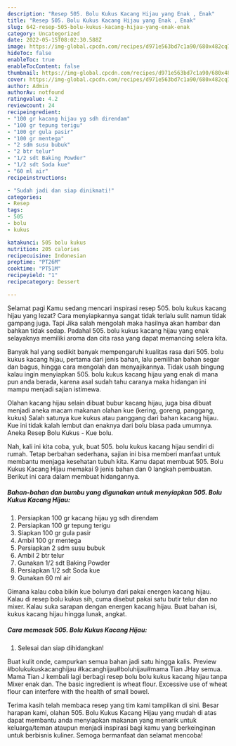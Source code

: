 ```yaml
---
description: "Resep 505. Bolu Kukus Kacang Hijau yang Enak , Enak"
title: "Resep 505. Bolu Kukus Kacang Hijau yang Enak , Enak"
slug: 642-resep-505-bolu-kukus-kacang-hijau-yang-enak-enak
category: Uncategorized
date: 2022-05-15T08:02:30.588Z
image: https://img-global.cpcdn.com/recipes/d971e563bd7c1a90/680x482cq70/505-bolu-kukus-kacang-hijau-foto-resep-utama.jpg
hideToc: false
enableToc: true
enableTocContent: false
thumbnail: https://img-global.cpcdn.com/recipes/d971e563bd7c1a90/680x482cq70/505-bolu-kukus-kacang-hijau-foto-resep-utama.jpg
cover: https://img-global.cpcdn.com/recipes/d971e563bd7c1a90/680x482cq70/505-bolu-kukus-kacang-hijau-foto-resep-utama.jpg
author: Admin
authorAv: notfound
ratingvalue: 4.2
reviewcount: 24
recipeingredient:
- "100 gr kacang hijau yg sdh direndam"
- "100 gr tepung terigu"
- "100 gr gula pasir"
- "100 gr mentega"
- "2 sdm susu bubuk"
- "2 btr telur"
- "1/2 sdt Baking Powder"
- "1/2 sdt Soda kue"
- "60 ml air"
recipeinstructions:

- "Sudah jadi dan siap dinikmati!"
categories:
- Resep
tags:
- 505
- bolu
- kukus

katakunci: 505 bolu kukus 
nutrition: 205 calories
recipecuisine: Indonesian
preptime: "PT26M"
cooktime: "PT51M"
recipeyield: "1"
recipecategory: Dessert

---
```



Selamat pagi Kamu sedang mencari inspirasi resep 505. bolu kukus kacang hijau yang lezat? Cara menyiapkannya sangat tidak terlalu sulit namun tidak gampang juga. Tapi Jika salah mengolah maka hasilnya akan hambar dan bahkan tidak sedap. Padahal 505. bolu kukus kacang hijau yang enak selayaknya memiliki aroma dan cita rasa yang dapat memancing selera kita.


Banyak hal yang sedikit banyak mempengaruhi kualitas rasa dari 505. bolu kukus kacang hijau, pertama dari jenis bahan, lalu pemilihan bahan segar dan bagus, hingga cara mengolah dan menyajikannya. Tidak usah bingung kalau ingin menyiapkan 505. bolu kukus kacang hijau yang enak di mana pun anda berada, karena asal sudah tahu caranya maka hidangan ini mampu menjadi sajian istimewa.

Olahan kacang hijau selain dibuat bubur kacang hijau, juga bisa dibuat menjadi aneka macam makanan olahan kue (kering, goreng, panggang, kukus) Salah satunya kue kukus atau panggang dari bahan kacang hijau. Kue ini tidak kalah lembut dan enaknya dari bolu biasa pada umumnya. Aneka Resep Bolu Kukus - Kue bolu.


Nah, kali ini kita coba, yuk, buat 505. bolu kukus kacang hijau sendiri di rumah. Tetap berbahan sederhana, sajian ini bisa memberi manfaat untuk membantu menjaga kesehatan tubuh kita. Kamu dapat membuat 505. Bolu Kukus Kacang Hijau memakai 9 jenis bahan dan 0 langkah pembuatan. Berikut ini cara dalam membuat hidangannya.

<!--inarticleads1-->

##### Bahan-bahan dan bumbu yang digunakan untuk menyiapkan 505. Bolu Kukus Kacang Hijau:

1. Persiapkan 100 gr kacang hijau yg sdh direndam
1. Persiapkan 100 gr tepung terigu
1. Siapkan 100 gr gula pasir
1. Ambil 100 gr mentega
1. Persiapkan 2 sdm susu bubuk
1. Ambil 2 btr telur
1. Gunakan 1/2 sdt Baking Powder
1. Persiapkan 1/2 sdt Soda kue
1. Gunakan 60 ml air


Gimana kalau coba bikin kue bolunya dari pakai energen kacang hijau. Kalau di resep bolu kukus sih, cuma disebut pakai satu butir telur dan no mixer. Kalau suka sarapan dengan energen kacang hijau. Buat bahan isi, kukus kacang hijau hingga lunak, angkat. 

<!--inarticleads2-->

##### Cara memasak 505. Bolu Kukus Kacang Hijau:


1. Selesai dan siap dihidangkan!

Buat kulit onde, campurkan semua bahan jadi satu hingga kalis. Preview #bolukukuskacanghijau #kacanghijau#boluhijau#mama Tian JHay semua. Mama Tian J kembali lagi berbagi resep bolu bolu kukus kacang hijau tanpa Mixer enak dan. The basic ingredient is wheat flour. Excessive use of wheat flour can interfere with the health of small bowel. 

Terima kasih telah membaca resep yang tim kami tampilkan di sini. Besar harapan kami, olahan 505. Bolu Kukus Kacang Hijau yang mudah di atas dapat membantu anda menyiapkan makanan yang menarik untuk keluarga/teman ataupun menjadi inspirasi bagi kamu yang berkeinginan untuk berbisnis kuliner. Semoga bermanfaat dan selamat mencoba!
